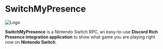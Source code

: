# SwitchMyPresence
![Logo](https://files.catbox.moe/2be2k5.jpg)

__SwitchMyPresence__ is a Nintendo Switch RPC, an easy-to-use __Discord Rich Presence integration application__ to show what game you are playing right now on __Nintendo Switch__.